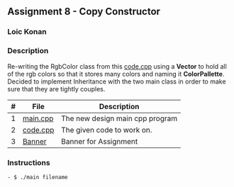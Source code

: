 ## Assignment 8 - Copy Constructor

### Loic Konan

### Description

Re-writing the RgbColor class from this [code.cpp](code.cpp) using a **Vector** to hold all of the rgb colors so that it stores many colors and naming it **ColorPallette**.
Decided to implement Inheritance with the two main class in order to make sure that they are tightly couples.

|  #  | File                 | Description                     |
| :-: | -------------------- | ------------------------------- |
|  1  | [main.cpp](main.cpp) | The new design main cpp program |
|  2  | [code.cpp](code.cpp) | The given code to work on.      |
|  3  | [Banner](Banner)     | Banner for Assignment           |

### Instructions

    - $ ./main filename
